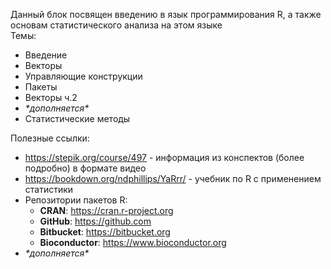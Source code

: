 Данный блок посвящен введению в язык программирования R, а также основам статистического анализа на этом языке  
Темы:
  - Введение
  - Векторы
  - Управляющие конструкции
  - Пакеты
  - Векторы ч.2
  - *\*дополняется\**
  - Статистические методы
  
  
Полезные ссылки:
  - https://stepik.org/course/497 - информация из конспектов (более подробно) в формате видео
  - https://bookdown.org/ndphillips/YaRrr/ - учебник по R с применением статистики
  - Репозитории пакетов R:
    - **CRAN**: https://cran.r-project.org
    - **GitHub**: https://github.com
    - **Bitbucket**: https://bitbucket.org
    - **Bioconductor**: https://www.bioconductor.org
  - *\*дополняется\**
